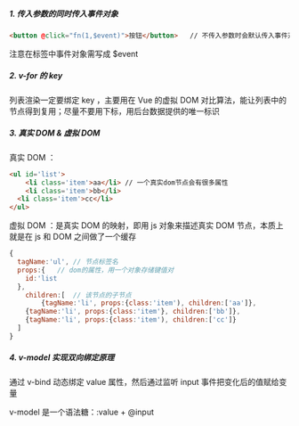 ##### 1. 传入参数的同时传入事件对象

```html
<button @click="fn(1,$event)">按钮</button>	// 不传入参数时会默认传入事件对象
```

注意在标签中事件对象需写成 $event 

##### 2. v-for 的 key

列表渲染一定要绑定 key ，主要用在 Vue 的虚拟 DOM 对比算法，能让列表中的节点得到复用；尽量不要用下标，用后台数据提供的唯一标识

##### 3. 真实 DOM & 虚拟 DOM

真实 DOM ：

```html
<ul id='list'>
	<li class='item'>aa</li> // 一个真实dom节点会有很多属性
	<li class='item'>bb</li>
  <li class='item'>cc</li>
</ul>
```

虚拟 DOM ：是真实 DOM 的映射，即用 js 对象来描述真实 DOM 节点，本质上就是在 js 和 DOM 之间做了一个缓存

```js
{
  tagName:'ul',	// 节点标签名
  props:{	// dom的属性，用一个对象存储键值对
    id:'list
  },
	children:[	// 该节点的子节点
		{tagName:'li', props:{class:'item'), children:['aa']},
    {tagName:'li', props:{class:'item'}, children:['bb']},
    {tagName:'li', props:{class:'item'), children:['cc']}
  ]
}
```

##### 4. v-model 实现双向绑定原理

通过 v-bind 动态绑定 value 属性，然后通过监听 input 事件把变化后的值赋给变量

v-model 是一个语法糖：:value + @input 
